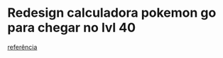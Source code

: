# Redesign calculadora pokemon go para chegar no lvl 40

[referência](https://mestrepokemongo.com.br/calculadora-de-xp-nv-40/)
